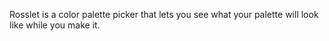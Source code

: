 Rosslet is a color palette picker that lets you see what your palette will look like while you make it.